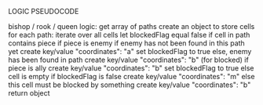 LOGIC PSEUDOCODE

bishop / rook / queen logic:
get array of paths
create an object to store cells
  for each path: iterate over all cells
    let blockedFlag equal false
    if cell in path contains piece
      if piece is enemy
        if enemy has not been found in this path yet
          create key/value "coordinates": "a"
          set blockedFlag to true
        else, enemy has been found in path
          create key/value "coordinates": "b" (for blocked)
      if piece is ally
        create key/value "coordinates": "b"
        set blockedFlag to true
    else cell is empty
      if blockedFlag is false
        create key/value "coordinates": "m"
      else this cell must be blocked by something
        create key/value "coordinates": "b"
return object
